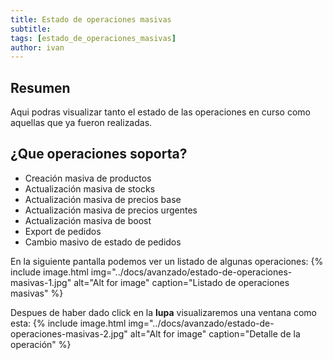 ```yaml
---
title: Estado de operaciones masivas
subtitle: 
tags: [estado_de_operaciones_masivas]
author: ivan
---
```


## Resumen
Aqui podras visualizar tanto el estado de las operaciones en curso como aquellas que ya fueron realizadas.

## ¿Que operaciones soporta?

* Creación masiva de productos
* Actualización masiva de stocks
* Actualización masiva de precios base
* Actualización masiva de precios urgentes
* Actualización masiva de boost
* Export de pedidos
* Cambio masivo de estado de pedidos


En la siguiente pantalla podemos ver un listado de algunas operaciones:
{% include image.html img="../docs/avanzado/estado-de-operaciones-masivas-1.jpg" alt="Alt for image" caption="Listado de operaciones masivas" %}

Despues de haber dado click en la **lupa** visualizaremos una ventana como esta:
{% include image.html img="../docs/avanzado/estado-de-operaciones-masivas-2.jpg" alt="Alt for image" caption="Detalle de la operación" %}



